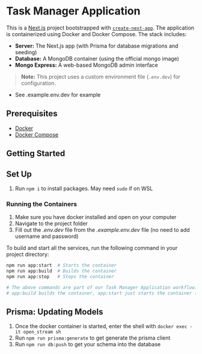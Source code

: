 # Task Manager Application

This is a [Next.js](https://nextjs.org) project bootstrapped with [`create-next-app`](https://nextjs.org/docs/app/api-reference/cli/create-next-app). The application is containerized using Docker and Docker Compose. The stack includes:

- **Server:** The Next.js app (with Prisma for database migrations and seeding)
- **Database:** A MongoDB container (using the official mongo image)
- **Mongo Express:** A web-based MongoDB admin interface

> **Note:** This project uses a custom environment file (`.env.dev`) for configuration.

- See .example.env.dev for example 

## Prerequisites

- [Docker](https://docs.docker.com/get-docker/)
- [Docker Compose](https://docs.docker.com/compose/)

## Getting Started

## Set Up
1. Run `npm i` to install packages. May need `sudo` if on WSL

### Running the Containers

1. Make sure you have docker installed and open on your computer
2. Navigate to the project folder
3. Fill out the *.env.dev* file from the *.example.env.dev* file (no need to add username and password)

To build and start all the services, run the following command in your project directory:

```bash
npm run app:start  # Starts the container
npm run app:build  # Builds the container
npm run app:stop   # Stops the container

# The above commands are part of our Task Manager Application workflow.
# app:build builds the container, app:start just starts the container (already built), and app:stop stops the container.

````

## Prisma: Updating Models
1. Once the docker container is started, enter the shell with `docker exec -it open_stream sh`
1. Run `npm run prisma:generate` to get generate the prisma client
2. Run `npm run db:push` to get your schema into the database

